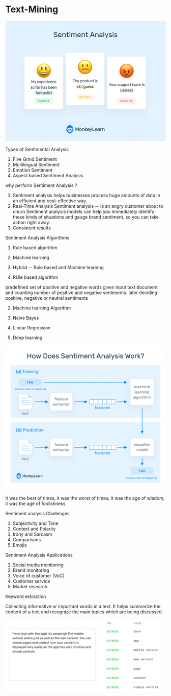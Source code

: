 # Text-Mining


![Sentiment analysis](what-is-sentiment-analysis6@2x.png)

Types of Sentimental Analysis

1. Five Grind Sentiment 
2. Multilingual Sentiment 
3. Emotion Sentiment 
4. Aspect based Sentiment Analysis 

why perform Sentiment Analysis ?
1. Sentiment analysis helps businesses process huge amounts of data in an efficient and cost-effective way.
2. Real-Time Analysis Sentiment analysis -- Is an angry customer about to churn Sentiment analysis models can help you immediately identify these kinds of situations and gauge brand sentiment, so you can take action right away.
3. Consistent results 


Sentiment Analysis Algorithms

1. Rule based algorithm 
2. Machine learning 
3. Hybrid -- Rule based and Machine learning 

1. RUle based algorithm 

predefined set of positive and negative words given input text document and counting number of positive and negative sentiments. later deciding positive, negative or neutral sentiments

2. Machine learning Algorithm 

 1. Naive Bayes
 2. Linear Regression 
 3. Deep learning 
 
 ![Sentiment analysis Training and Testing](how-does-sentiment-analysis-work@2x.png)
 
 It was the best of times,
it was the worst of times,
it was the age of wisdom,
it was the age of foolishness



Sentiment analysis Challenges

1. Subjectivity and Tone
2. Context and Polarity
3. Irony and Sarcasm
4. Comparisons
5. Emojis


Sentiment Analysis Applications 

1. Social media monitoring
2. Brand monitoring
3. Voice of customer (VoC)
4. Customer service
5. Market research

Keyword extraction

Collecting informative or important words in a text. It helps summarize the content of a text and recognize the main topics which are being discussed.

![Keyword Extraction](product-review-example.png)






























